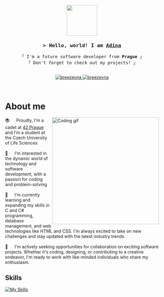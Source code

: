
 <div id="header" align="center">
  <img src="https://media.giphy.com/media/Uaxj062PavgqZRhVkS/giphy.gif" width="100"/>
</div>

<!-- Intro  -->
<h3 align="center">
        <samp>&gt; Hello, world! I am
                <b><a target="_blank" href="https://www.linkedin.com/in/breezevna/">Adina</a></b>
        </samp>
</h3>


<p align="center"> 
  <samp>
    <a>「 I'm a future software developer from <b>Prague</b> 」</a>
    <br>
    「 Don't forget to check out my projects! 」
    <br>
    <br>
  </samp>
</p>

<p align="center">
 <a href="https://www.linkedin.com/in/breezevna/" target="_blank">
  <img src="https://img.shields.io/badge/LinkedIn-0077B5?style=for-the-badge&logo=linkedin&logoColor=white" alt="breezevna"/>
 <a href="https://www.instagram.com/breezevnaa/" target="_blank">
  <img src="https://img.shields.io/badge/Instagram-fe4164?style=for-the-badge&logo=instagram&logoColor=white" alt="breezevna" />
 </a> 
</p>
<br />

<!-- About Section -->
 # About me
 
<p>
 <img align="right" width="350" src="/assets/programmer.gif" alt="Coding gif" />

 📚 &emsp; Proudly, I'm a cadet at <a href = "https://www.42prague.com/"> 42 Prague </a> and I'm a student at the Czech University of Life Sciences<br/><br/>
 👀 &emsp; I’m interested in the dynamic world of technology and software development, with a passion for coding and problem-solving<br/><br/>
 🌱 &emsp; I’m currently learning and expanding my skills in C and C# programming, database management, and web technologies like HTML and CSS. I'm always excited to take on new challenges and stay updated with the latest industry trends.<br/><br/>
 💞️ &emsp; I'm actively seeking opportunities for collaboration on exciting software projects. Whether it's coding, designing, or contributing to a creative endeavor, I'm ready to work with like-minded individuals who share my enthusiasm.
</p>


## Skills

[![My Skills](https://skillicons.dev/icons?i=cs,c,html,css,ps,ae,py,vscode,github,dotnet)](https://skillicons.dev)


